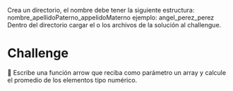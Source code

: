 Crea un directorio, el nombre debe tener la siguiente estructura:
nombre_apellidoPaterno_appelidoMaterno
ejemplo: angel_perez_perez
Dentro del directorio cargar el o los archivos de la solución al challengue.

# Challenge
📝 Escribe una función arrow que reciba como parámetro un array y calcule el promedio de los elementos tipo numérico.
